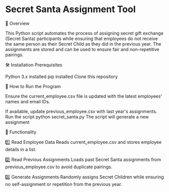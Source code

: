 # Secret Santa Assignment Tool

📌 Overview

This Python script automates the process of assigning secret gift exchange (Secret Santa) participants while ensuring that employees do not receive the same person as their Secret Child as they did in the previous year. The assignments are stored and can be used to ensure fair and non-repetitive pairings.

🛠 Installation
Prerequisites

Python 3.x installed
pip installed
Clone this repository

🚀 How to Run the Program

Ensure the current_employee.csv file is updated with the latest employees' names and email IDs.

If available, update previous_employee.csv with last year's assignments.
Run the script
python secret_santa.py
The script will generate a new assignment

📜 Functionality

1️⃣ Read Employee Data
    Reads current_employee.csv and stores employee details in a list.

2️⃣ Read Previous Assignments
    Loads past Secret Santa assignments from previous_employee.csv to avoid duplicate pairings.

3️⃣ Generate Assignments
    Randomly assigns Secret Children while ensuring no self-assignment or repetition from the previous year.
